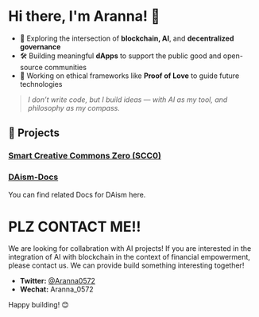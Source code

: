 # Hi there, I'm Aranna! 👋

- 🚀 Exploring the intersection of **blockchain, AI**, and **decentralized governance**  
- 🛠️ Building meaningful **dApps** to support the public good and open-source communities  
- 🧠 Working on ethical frameworks like **Proof of Love** to guide future technologies

> *I don’t write code, but I build ideas — with AI as my tool, and philosophy as my compass.*

## 🚀 Projects

### [Smart Creative Commons Zero (SCC0)](https://github.com/DAism2019/SCC0)

### [DAism-Docs](https://github.com/Aranna-0572/DAism-Docs)
You can find related Docs for DAism here.


# PLZ CONTACT ME‼️
We are looking for collabration with AI projects!
If you are interested in the integration of AI with blockchain in the context of financial empowerment, please contact us. We can provide build something interesting together!

- **Twitter:** [@Aranna0572](https://twitter.com/Aranna0572)
- **Wechat:** Aranna_0572

Happy building! 😊
